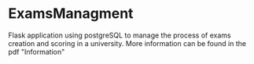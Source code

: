 # ExamsManagment
Flask application using postgreSQL to manage the process of exams creation and scoring in a university.
More information can be found in the pdf "Information"
